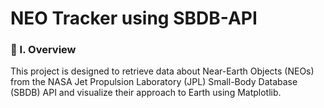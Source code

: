 # NEO Tracker using SBDB-API

### 🧐 I. Overview
This project is designed to retrieve data about Near-Earth Objects (NEOs) from the NASA Jet Propulsion Laboratory (JPL) Small-Body Database (SBDB) API and visualize their approach to Earth using Matplotlib.
